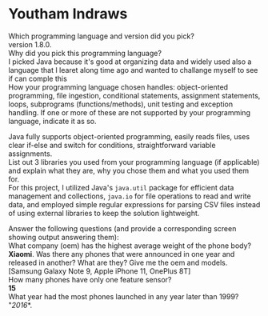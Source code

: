 


# Youtham Indraws
Which programming language and version did you pick? <br/> 
version 1.8.0. <br/>
Why did you pick this programming language? <br/> 
I picked Java because it's good at organizing data and widely used also a language that I learet along time ago and wanted to challange myself to see if can comple this <br/>
How your programming language chosen handles: object-oriented programming, file ingestion, conditional statements, assignment statements, loops, subprograms (functions/methods), unit testing and exception handling. If one or more of these are not supported by your programming language, indicate it as so.<br/>

Java fully supports object-oriented programming, easily reads files, uses clear if-else and switch for conditions, straightforward variable assignments.<br/>
List out 3 libraries you used from your programming language (if applicable) and explain what they are, why you chose them and what you used them for.<br/>
For this project, I utilized Java's `java.util` package for efficient data management and collections, `java.io` for file operations to read and write data, and employed simple regular expressions for parsing CSV files instead of using external libraries to keep the solution lightweight.<br/>

Answer the following questions (and provide a corresponding screen showing output answering them):<br/>
What company (oem) has the highest average weight of the phone body?<br/>
 **Xiaomi**.
Was there any phones that were announced in one year and released in another? What are they? Give me the oem and models.<br/>
 [Samsung Galaxy Note 9, Apple iPhone 11, OnePlus 8T] <br/>
How many phones have only one feature sensor?<br/>
 **15**
<br/>
What year had the most phones launched in any year later than 1999? <br/>
"*2016**.<br/>
